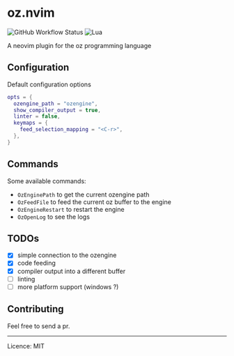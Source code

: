 # oz.nvim

![GitHub Workflow Status](https://img.shields.io/github/actions/workflow/status/luxluth/oz.nvim/lint-test.yml?branch=main&style=for-the-badge)
![Lua](https://img.shields.io/badge/Made%20with%20Lua-blueviolet.svg?style=for-the-badge&logo=lua)

A neovim plugin for the oz programming language

## Configuration

Default configuration options

```lua
opts = {
  ozengine_path = "ozengine",
  show_compiler_output = true,
  linter = false,
  keymaps = {
    feed_selection_mapping = "<C-r>",
  },
}
```

## Commands

Some available commands:

- `OzEnginePath` to get the current ozengine path
- `OzFeedFile` to feed the current oz buffer to the engine
- `OzEngineRestart` to restart the engine
- `OzOpenLog` to see the logs

## TODOs

- [x] simple connection to the ozengine
- [x] code feeding
- [x] compiler output into a different buffer
- [ ] linting
- [ ] more platform support (windows ?)

## Contributing

Feel free to send a pr.

---

Licence: MIT
